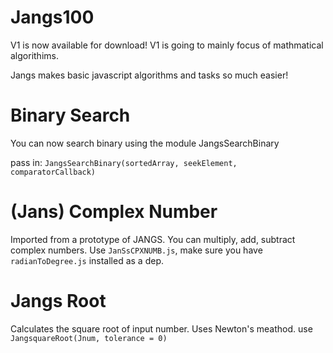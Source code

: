 # Jangs100

V1 is now available for download!
V1 is going to mainly focus of mathmatical algorithims.

Jangs makes basic javascript algorithms and tasks so much easier!

# Binary Search
You can now search binary using the module JangsSearchBinary

pass in: ``JangsSearchBinary(sortedArray, seekElement, comparatorCallback)``

# (Jans) Complex Number
Imported from a prototype of JANGS.
You can multiply, add, subtract complex numbers.
Use ``JanSsCPXNUMB.js``, make sure you have ``radianToDegree.js`` installed as a dep.

# Jangs Root
Calculates the square root of input number. Uses Newton's meathod.
use ``JangsquareRoot(Jnum, tolerance = 0)``
